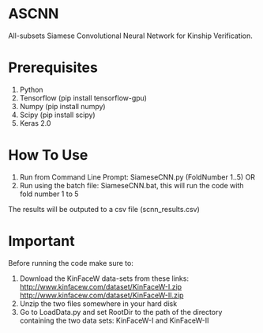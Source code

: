 # ASCNN
All-subsets Siamese Convolutional Neural Network for Kinship Verification.

# Prerequisites
1. Python
1. Tensorflow (pip install tensorflow-gpu)
1. Numpy (pip install numpy)
1. Scipy (pip install scipy)
1. Keras 2.0

# How To Use
1. Run from Command Line Prompt: SiameseCNN.py (FoldNumber 1..5)
 OR
1. Run using the batch file: SiameseCNN.bat, this will run the code with fold number 1 to 5

The results will be outputed to a csv file (scnn_results.csv)

# Important
Before running the code make sure to:
1. Download the KinFaceW data-sets from these links: http://www.kinfacew.com/dataset/KinFaceW-I.zip
http://www.kinfacew.com/dataset/KinFaceW-II.zip
1. Unzip the two files somewhere in your hard disk
1. Go to LoadData.py and set RootDir to the path of the directory containing the two data sets: KinFaceW-I and KinFaceW-II
